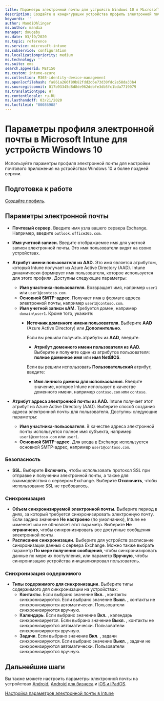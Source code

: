 ```yaml
---
title: Параметры электронной почты для устройств Windows 10 в Microsoft Intune в Azure | Документы Майкрософт
description: Создайте в конфигурации устройства профиль электронной почты, который использует серверы Exchange и получает атрибуты из Azure Active Directory. Вы также можете включить SSL и синхронизировать электронную почту и расписания на устройствах Windows 10 с помощью Microsoft Intune.
keywords: ''
author: MandiOhlinger
ms.author: mandia
manager: dougeby
ms.date: 03/19/2020
ms.topic: reference
ms.service: microsoft-intune
ms.subservice: configuration
ms.localizationpriority: medium
ms.technology: ''
ms.suite: ems
search.appverid: MET150
ms.custom: intune-azure
ms.collection: M365-identity-device-management
ms.openlocfilehash: fa861a266f89b82fdd2d6e73d30fdc2e58da33b4
ms.sourcegitcommit: 017b93345d8d8de962debfe3db5fc1bda7719079
ms.translationtype: HT
ms.contentlocale: ru-RU
ms.lasthandoff: 03/21/2020
ms.locfileid: "80086908"
---
```

# <a name="email-profile-settings-for-devices-running-windows-10-in-microsoft-intune"></a>Параметры профиля электронной почты в Microsoft Intune для устройств Windows 10

Используйте параметры профиля электронной почты для настройки почтового приложения на устройствах Windows 10 и более поздней версии.

## <a name="before-you-begin"></a>Подготовка к работе

[Создайте профиль](email-settings-configure.md).

## <a name="email-settings"></a>Параметры электронной почты

- **Почтовый сервер.** Введите имя узла вашего сервера Exchange. Например, введите `outlook.office365.com`.
- **Имя учетной записи.** Введите отображаемое имя для учетной записи электронной почты. Это имя пользователи видят на своих устройствах.
- **Атрибут имени пользователя из AAD.** Это имя является атрибутом, который Intune получает из Azure Active Directory (AAD). Intune динамически формирует имя пользователя, которое используется для этого профиля. Доступны следующие параметры:
  - **Имя участника-пользователя.** Возвращает имя, например `user1` или `user1@contoso.com`.
  - **Основной SMTP-адрес**. Получает имя в формате адреса электронной почты, например `user1@contoso.com`.
  - **Имя учетной записи sAM.** Требуется домен, например `domain\user1`. Кроме того, укажите:  
    - **Источник доменного имени пользователя.** Выберите **AAD** (Azure Active Directory) или **Дополнительно**.

      Если вы решили получить атрибуты из **AAD**, введите:
      - **Атрибут доменного имени пользователя из AAD.** Выберите и получите один из атрибутов пользователя: **полное доменное имя** или **имя NetBIOS**.

      Если вы решили использовать **Пользовательский** атрибут, введите:
      - **Имя личного домена для использования.** Введите значение, которое Intune использует в качестве доменного имени, например `contoso.com` или `contoso`.

- **Атрибут адреса электронной почты из AAD.** Intune получает этот атрибут из Azure Active Directory (AAD). Выберите способ создания адреса электронной почты для пользователя. Доступны следующие параметры:
  - **Имя участника-пользователя**. В качестве адреса электронной почты используется полное имя субъекта, например `user1@contoso.com` или `user1`.
  - **Основной SMTP-адрес**. Для входа в Exchange используется основной SMTP-адрес, например `user1@contoso.com`.

### <a name="security"></a>Безопасность

- **SSL.** Выберите **Включить**, чтобы использовать протокол SSL при отправке и получении электронной почты, а также для взаимодействия с сервером Exchange. Выберите **Отключить**, чтобы использование SSL не требовалось.

### <a name="synchronization"></a>Синхронизация

- **Объем синхронизируемой электронной почты.** Выберите период в днях, за который требуется синхронизировать электронную почту. Если задано значение **Не настроено** (по умолчанию), Intune не изменяет или не обновляет этот параметр. Выберите **Не ограничено**, чтобы синхронизировать все доступные сообщения электронной почты.
- **Расписание синхронизации.** Выберите для устройств расписание синхронизации данных с сервера Exchange. Можно также выбрать параметр **По мере получения сообщений**, чтобы синхронизировать данные по мере их поступления, или параметр **Вручную**, чтобы синхронизацию устройства инициализировал пользователь.

### <a name="content-sync"></a>Синхронизация содержимого

- **Типы содержимого для синхронизации.** Выберите типы содержимого для синхронизации на устройствах:
  - **Контакты**. Если выбрано значение **Вкл.** , контакты синхронизируются. Если выбрано значение **Выкл.** , контакты не синхронизируются автоматически. Пользователи синхронизируются вручную.
  - **Календарь**. Если выбрано значение **Вкл.** , календарь синхронизируется. Если выбрано значение **Выкл.** , контакты не синхронизируются автоматически. Пользователи синхронизируются вручную.
  - **Задачи**. Если выбрано значение **Вкл.** , задачи синхронизируются. Если выбрано значение **Выкл.** , задачи не синхронизируются автоматически. Пользователи синхронизируются вручную.

## <a name="next-steps"></a>Дальнейшие шаги

Вы также можете настроить параметры электронной почты на устройствах [Android](email-settings-android.md), [Android для бизнеса](email-settings-android-enterprise.md) и [iOS и iPadOS](email-settings-ios.md). 

[Настройка параметров электронной почты в Intune](email-settings-configure.md)
